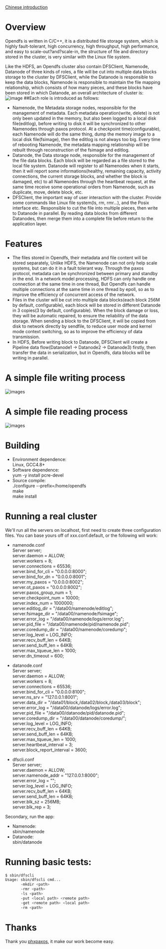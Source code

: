 [Chinese introduction](https://github.com/liaosanity/Opendfs/blob/master/README.zh_CN.md)

# Overview
Opendfs is written in C/C++, it is a distributed file storage system, which is highly fault-tolerant, high concurrency, high throughput, high performance, and easy to scale-out?and?scale-in, the structure of file and directory stored in the cluster, is very similar with the Linux file system.

Like the HDFS, an Opendfs cluster also contain DFSClient, Namenode, Datanode of three kinds of roles, a file will be cut into multiple data blocks storage to the cluster by DFSClient, while the Datanode is responsible to keep the data blocks, Namenode is responsible to maintain the file mapping relationship, which consists of how many pieces, and these blocks have been stored in which Datanode, an overall architecture of cluster is:
![image](https://github.com/liaosanity/Opendfs/raw/master/images/overall_architecture.png)
##Each role is introduced as follows:
 * Namenode, the Metadata storage nodes, responsible for the management of metadata. Each metadata operation(write, delete) is not only been updated in the memory, but also been logged to a local disk file(editlog), before writing to disk it will be synchronized to other Namenodes through paxos protocol. At a checkpoint time(configurable), each Namenode will do the same thing, dump the memory image to a local disk file(fsimage), then the editlog is not always too big. Every time of rebooting Namenode, the metadata mapping relationship will be rebuilt through reconstruction of the fsimage and editlog.
 * Datanode, the Data storage node, responsible for the management of the file data blocks. Each block will be regarded as a file stored to the local file system. Datanode will register to all Namenodes when it starts, then it will report some informations(healthy, remaining capacity, activity connections, the current storage blocks, and whether the block is damaged, etc) to all Namenodes through the heartbeat request, at the same time receive some operational orders from Namenode, such as duplicate, move, delete block, etc.
 * DFSClient, the important way of user interaction with the cluster. Provide some commands like Linux file system(ls, rm, rmr...), and the Posix interface etc. Responsible to cut the file into multiple pieces, then write to Datanode in parallel. By reading data blocks from different Datanodes, then merge them into a complete file before return to the application layer.

# Features
 * The files stored in Opendfs, their metadata and file content will be stored separately, Unlike HDFS, the Namenode can not only help scale systems, but can do it in a fault tolerant way. Through the paxos protocol, metadata can be synchronized between primary and standby in the end. In a network model processing, HDFS can only handle one connection at the same time in one thread, But Opendfs can handle multiple connections at the same time in one thread by epoll, so as to improve the efficiency of concurrent access of the network.
 * Files in the cluster will be cut into multiple data blocks(each block 256M by default, configurable), each block will be stored in different Datanode in 3 copies(3 by default, configurable). When the block damage or loss, they will be automatic repaired, to ensure the reliability of the data storage. When sending a block to the DFSClient, it will be copied from disk to network directly by sendfile, to reduce user mode and kernel mode context switching, so as to improve the efficiency of data transmission.
 * In HDFS, Before writing block to Datanode, DFSClient will create a Pipeline data flow(Datanode1 -> Datanode2 -> Datanode3) firstly, then transfer the data in serialization, but in Opendfs, data blocks will be writing in parallel.

# A simple file writing process
![images](https://github.com/liaosanity/Opendfs/raw/master/images/writing_process.png)

# A simple file reading process
![images](https://github.com/liaosanity/Opendfs/raw/master/images/reading_process.png)

# Building
 * Environment dependence:   
   Linux, GCC4.8+  
 * Software dependence:  
   yum -y install pcre-devel  
 * Source compile:  
   ./configure --prefix=/home/opendfs  
   make  
   make install  

# Running a real cluster
We'll run all the servers on localhost, first need to create three configuration files. You can base yours off of xxx.conf.default, or the following will work:
 * namenode.conf  
   Server server;  
   server.daemon = ALLOW;  
   server.workers = 8;  
   server.connections = 65536;  
   server.bind_for_cli = "0.0.0.0:8000";  
   server.bind_for_dn = "0.0.0.0:8001";  
   server.my_paxos = "0.0.0.0:8002";  
   server.ot_paxos = "0.0.0.0:8002";  
   server.paxos_group_num = 1;  
   server.checkpoint_num = 10000;  
   server.index_num = 1000000;  
   server.editlog_dir = "/data00/namenode/editlog";  
   server.fsimage_dir = "/data00/namenode/fsimage";  
   server.error_log = "/data00/namenode/logs/error.log";  
   server.pid_file = "/data00/namenode/pid/namenode.pid";  
   server.coredump_dir = "/data00/namenode/coredump";  
   server.log_level = LOG_INFO;  
   server.recv_buff_len = 64KB;  
   server.send_buff_len = 64KB;  
   server.max_tqueue_len = 1000;  
   server.dn_timeout = 600;  
 
 * datanode.conf  
   Server server;  
   server.daemon = ALLOW;  
   server.workers = 8;  
   server.connections = 65536;  
   server.bind_for_cli = "0.0.0.0:8100";  
   server.ns_srv = "127.0.0.1:8001";  
   server.data_dir = "/data01/block,/data02/block,/data03/block";  
   server.error_log = "/data00/datanode/logs/error.log";  
   server.pid_file = "/data00/datanode/pid/datanode.pid";  
   server.coredump_dir = "/data00/datanode/coredump/";  
   server.log_level = LOG_INFO;  
   server.recv_buff_len = 64KB;  
   server.send_buff_len = 64KB;  
   server.max_tqueue_len = 1000;  
   server.heartbeat_interval = 3;  
   server.block_report_interval = 3600;  

 * dfscli.conf  
   Server server;  
   server.daemon = ALLOW;  
   server.namenode_addr = "127.0.0.1:8000";  
   server.error_log = "";  
   server.log_level = LOG_INFO;  
   server.recv_buff_len = 64KB;  
   server.send_buff_len = 64KB;  
   server.blk_sz = 256MB;  
   server.blk_rep = 3;  

Secondary, run the app:
 * Namenode:  
   sbin/namenode  
 * Datanode:  
   sbin/datanode  

# Running basic tests:  
```Bash
$ sbin/dfscli  
Usage: sbin/dfscli cmd...  
       -mkdir <path>   
       -rmr <path>   
       -ls <path>   
       -put <local path> <remote path>   
       -get <remote path> <local path>   
       -rm <path>  
```

# Thanks
Thank you [phxpaxos](https://github.com/tencent-wechat/phxpaxos), it make our work become easy.
